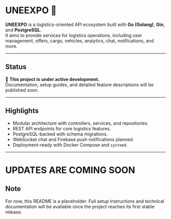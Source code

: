 # UNEEXPO 🚧

**UNEEXPO** is a logistics-oriented API ecosystem built with **Go (Golang)**, **Gin**, and **PostgreSQL**.  
It aims to provide services for logistics operations, including user management, offers, cargo, vehicles, analytics, chat, notifications, and more.

---

## Status

🚧 **This project is under active development.**  
Documentation, setup guides, and detailed feature descriptions will be published soon.

---

## Highlights

* Modular architecture with controllers, services, and repositories.
* REST API endpoints for core logistics features.
* PostgreSQL-backed with schema migrations.
* WebSocket chat and Firebase push notifications planned.
* Deployment-ready with Docker Compose and `systemd`.

---

# UPDATES ARE COMING SOON

## Note

For now, this README is a placeholder. Full setup instructions and technical documentation will be available once the project reaches its first stable release.
